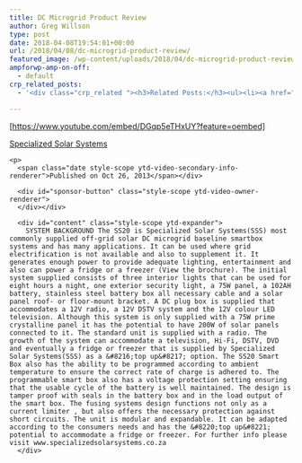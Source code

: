 ```yaml
---
title: DC Microgrid Product Review
author: Greg Willson
type: post
date: 2018-04-08T19:54:01+00:00
url: /2018/04/08/dc-microgrid-product-review/
featured_image: /wp-content/uploads/2018/04/dc-microgrid-product-review-DGqp5eTHxUY.jpg
ampforwp-amp-on-off:
  - default
crp_related_posts:
  - '<div class="crp_related "><h3>Related Posts:</h3><ul><li><a href="https://scdhub.org/2017/12/25/wastewater-treatment-and-biosolids-management/"    ><img src="https://scdhub.org/wp-content/uploads/2017/12/wastewater-treatment-and-biosoli-150x150.jpg" alt="Wastewater treatment and Biosolids management" title="Wastewater treatment and Biosolids management" width="150" height="150" class="crp_thumb crp_featured" /><span class="crp_title">Wastewater treatment and Biosolids management</span></a></li><li><a href="https://scdhub.org/2017/12/12/8704/"    ><img src="https://scdhub.org/wp-content/uploads/2017/12/8704-150x150.jpg" alt="Our Complete Rain Water System Explained" title="Our Complete Rain Water System Explained" width="150" height="150" class="crp_thumb crp_featured" /><span class="crp_title">Our Complete Rain Water System Explained</span></a></li><li><a href="https://scdhub.org/community-discussion-guidelines/"    ><img src="https://scdhub.org/wp-content/plugins/contextual-related-posts/default.png" alt="Anti-discrimination policy &#038; Community discussion guidelines" title="Anti-discrimination policy &#038; Community discussion guidelines" width="150" height="150" class="crp_thumb crp_default" /><span class="crp_title">Anti-discrimination policy &#038; Community&hellip;</span></a></li><li><a href="https://scdhub.org/2017/12/12/8682/"    ><img src="https://scdhub.org/wp-content/uploads/2017/12/8682-150x150.jpg" alt="Tiny House Plumbing and Cabinets" title="Tiny House Plumbing and Cabinets" width="150" height="150" class="crp_thumb crp_featured" /><span class="crp_title">Tiny House Plumbing and Cabinets</span></a></li><li><a href="https://scdhub.org/2017/10/01/diy-18650-cell-power-wall/"    ><img src="https://scdhub.org/wp-content/uploads/2017/10/Screen-Shot-2017-09-30-at-6.36.35-PM-150x150.png" alt="Home Brewed Power Walls" title="Home Brewed Power Walls" width="150" height="150" class="crp_thumb crp_featured" /><span class="crp_title">Home Brewed Power Walls</span></a></li><li><a href="https://scdhub.org/2017/06/09/latrinology-tech-latrine-waste-management-system/"    ><img src="https://scdhub.org/wp-content/uploads/2017/06/Screen-Shot-2017-06-09-at-9.28.49-AM-150x150.png" alt="Latrinology Tech: Latrine &#038; Waste Management System" title="Latrinology Tech: Latrine &#038; Waste Management System" width="150" height="150" class="crp_thumb crp_featured" /><span class="crp_title">Latrinology Tech: Latrine &#038; Waste Management System</span></a></li></ul><div class="crp_clear"></div></div>'

---
```

[https://www.youtube.com/embed/DGqp5eTHxUY?feature=oembed]

<div id="top-row" class="style-scope ytd-video-secondary-info-renderer">
  <div id="upload-info" class="style-scope ytd-video-owner-renderer">
    <div id="owner-container" class="style-scope ytd-video-owner-renderer">
      <a class="yt-simple-endpoint style-scope yt-formatted-string" href="https://www.youtube.com/channel/UCJglzRe_I98vkgBmo0xdjTA">Specialized Solar Systems</a>
    </div>
    
    <p>
      <span class="date style-scope ytd-video-secondary-info-renderer">Published on Oct 26, 2013</span></div> 
      
      <div id="sponsor-button" class="style-scope ytd-video-owner-renderer">
      </div></div> 
      
      <div id="content" class="style-scope ytd-expander">
        SYSTEM BACKGROUND The SS20 is Specialized Solar Systems(SSS) most commonly supplied off-grid solar DC microgrid baseline smartbox systems and has many applications. It can be used where grid electrification is not available and also to supplement it. It generates enough power to provide adequate lighting, entertainment and also can power a fridge or a freezer (View the brochure). The initial system supplied consists of three interior lights that can be used for eight hours a night, one exterior security light, a 75W panel, a 102AH battery, stainless steel battery box all necessary cable and a solar panel roof- or floor-mount bracket. A DC plug box is supplied that accommodates a 12V radio, a 12V DSTV system and the 12V colour LED television. Although this system is only supplied with a 75W prime crystalline panel it has the potential to have 200W of solar panels connected to it. The standard unit is supplied with a radio. The growth of the system can accommodate a television, Hi-Fi, DSTV, DVD and eventually a fridge or freezer that is supplied by Specialized Solar Systems(SSS) as a &#8216;top up&#8217; option. The SS20 Smart Box also has the ability to be programmed according to ambient temperature to ensure the correct rate of charge is adhered to. The programmable smart box also has a voltage protection setting ensuring that the usable cycle of the battery is well maintained. The design is tamper proof with seals in the battery box and in the load output of the smart box. The fusing systems design functions not only as a current limiter , but also offers the necessary protection against short circuits. The unit is modular and expandable. It can be adapted according to the consumers needs and has the &#8220;top up&#8221; potential to accommodate a fridge or freezer. For further info please visit www.specializedsolarsystems.co.za
      </div>